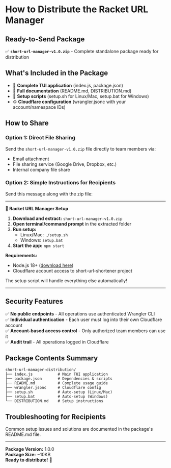 # How to Distribute the Racket URL Manager

## Ready-to-Send Package

✅ **`short-url-manager-v1.0.zip`** - Complete standalone package ready for distribution

## What's Included in the Package

- 📱 **Complete TUI application** (index.js, package.json)
- 📖 **Full documentation** (README.md, DISTRIBUTION.md)
- 🔧 **Setup scripts** (setup.sh for Linux/Mac, setup.bat for Windows)
- ⚙️ **Cloudflare configuration** (wrangler.jsonc with your account/namespace IDs)

## How to Share

### Option 1: Direct File Sharing
Send the `short-url-manager-v1.0.zip` file directly to team members via:
- Email attachment
- File sharing service (Google Drive, Dropbox, etc.)
- Internal company file share

### Option 2: Simple Instructions for Recipients

Send this message along with the zip file:

---

**🔗 Racket URL Manager Setup**

1. **Download and extract:** `short-url-manager-v1.0.zip`
2. **Open terminal/command prompt** in the extracted folder
3. **Run setup:**
   - Linux/Mac: `./setup.sh`
   - Windows: `setup.bat`
4. **Start the app:** `npm start`

**Requirements:**
- Node.js 18+ ([download here](https://nodejs.org/))
- Cloudflare account access to short-url-shortener project

The setup script will handle everything else automatically!

---

## Security Features

✅ **No public endpoints** - All operations use authenticated Wrangler CLI  
✅ **Individual authentication** - Each user must log into their own Cloudflare account  
✅ **Account-based access control** - Only authorized team members can use it  
✅ **Audit trail** - All operations logged in Cloudflare  

## Package Contents Summary

```
short-url-manager-distribution/
├── index.js           # Main TUI application
├── package.json       # Dependencies & scripts
├── README.md          # Complete usage guide
├── wrangler.jsonc     # Cloudflare config
├── setup.sh           # Auto-setup (Linux/Mac)
├── setup.bat          # Auto-setup (Windows)
└── DISTRIBUTION.md    # Setup instructions
```

## Troubleshooting for Recipients

Common setup issues and solutions are documented in the package's README.md file.

---

**Package Version:** 1.0.0  
**Package Size:** ~10KB  
**Ready to distribute!** 🚀
